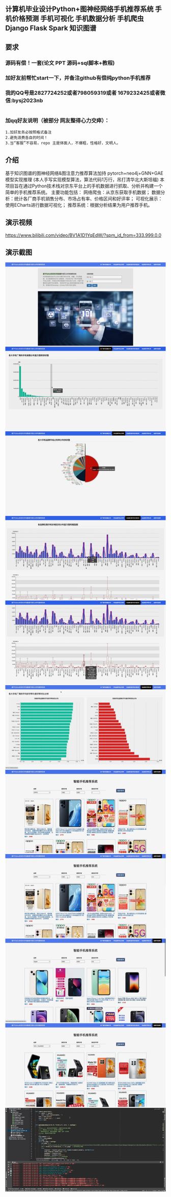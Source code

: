 ## 计算机毕业设计Python+图神经网络手机推荐系统 手机价格预测 手机可视化 手机数据分析 手机爬虫 Django Flask Spark 知识图谱

## 要求
### 源码有偿！一套(论文 PPT 源码+sql脚本+教程)

### 
### 加好友前帮忙start一下，并备注github有偿纯python手机推荐
### 我的QQ号是2827724252或者798059319或者 1679232425或者微信:bysj2023nb

# 

### 加qq好友说明（被部分 网友整得心力交瘁）：
    1.加好友务必按照格式备注
    2.避免浪费各自的时间！
    3.当“客服”不容易，repo 主是体面人，不爆粗，性格好，文明人。
## 介绍
基于知识图谱的图神经网络&图注意力推荐算法加持
 pytorch+neo4j+GNN+GAE模型实现推理
 (本人手写实现模型算法，算法代码1万行，吊打清华北大斯坦福)
本项目旨在通过Python技术栈对京东平台上的手机数据进行抓取、分析并构建一个简单的手机推荐系统。
主要功能包括：
网络爬虫：从京东获取手机数据；
数据分析：统计各厂商手机销售分布、市场占有率、价格区间和好评率；
可视化展示：使用ECharts进行数据可视化；
推荐系统：根据分析结果为用户推荐手机。

## 演示视频
https://www.bilibili.com/video/BV1A1D1YqEdW/?spm_id_from=333.999.0.0

## 演示截图

![](1.png)
![](2.png)
![](3.png)
![](4.png)
![](5.png)
![](6.png)
![](7.png)
![](8.png)
![](9.png)
![](10.png)
![](11.png)



